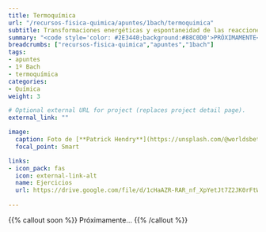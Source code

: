 ```yaml
---
title: Termoquímica
url: "/recursos-fisica-quimica/apuntes/1bach/termoquimica"
subtitle: Transformaciones energéticas y espontaneidad de las reacciones químicas
summary: "<code style='color: #2E3440;background:#88C0D0'>PRÓXIMAMENTE</code> <br> Transformaciones energéticas y espontaneidad de las reacciones químicas."
breadcrumbs: ["recursos-fisica-quimica","apuntes","1bach"]
tags:
- apuntes
- 1º Bach
- termoquímica
categories:
- Química
weight: 3

# Optional external URL for project (replaces project detail page).
external_link: ""

image:
  caption: Foto de [**Patrick Hendry**](https://unsplash.com/@worldsbetweenlines) en [Unsplash](https://unsplash.com/photos/-AbeoL252z0)
  focal_point: Smart

links:
- icon_pack: fas
  icon: external-link-alt
  name: Ejercicios
  url: https://drive.google.com/file/d/1cHaAZR-RAR_nf_XpYetJt7Z2JK0rFtWm/view
  
---
```


{{% callout soon %}}
Próximamente...
{{% /callout %}}